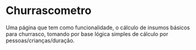# Churrascometro
Uma página que tem como funcionalidade, o cálculo de insumos básicos para churrasco, tomando por base lógica simples de cálculo por pessoas/crianças/duração.
